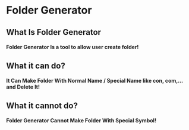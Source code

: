 # Folder Generator
## What Is Folder Generator
#### Folder Generator Is a tool to allow user create folder!
## What it can do?
#### It Can Make Folder With Normal Name / Special Name like con, com,... and Delete It!
## What it cannot do?
#### Folder Generator Cannot Make Folder With Special Symbol!
